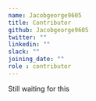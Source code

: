```yaml
---
name: Jacobgeorge9605
title: Contributor
github: Jacobgeorge9605
twitter: ""
linkedin: ""
slack: ""
joining_date: ""
role : contributor
---
```


Still waiting for this
